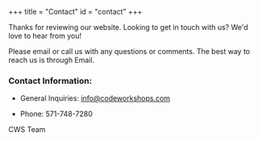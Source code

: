 +++
title = "Contact"
id = "contact"
+++



Thanks for reviewing our website. Looking to get in touch with us? We'd love to hear from you! 

Please email or call us with any questions or comments. 
The best way to reach us is through Email.


### Contact Information:


- General Inquiries: info@codeworkshops.com

- Phone:  571-748-7280


CWS Team

